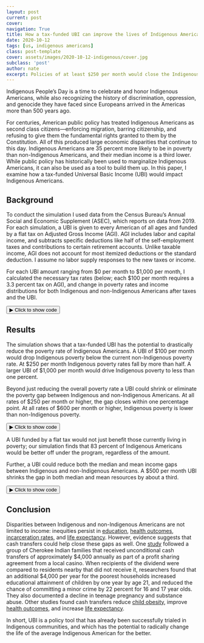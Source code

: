 ```yaml
---
layout: post
current: post
cover: 
navigation: True
title: How a tax-funded UBI can improve the lives of Indigenous Americans
date: 2020-10-12
tags: [us, indigenous americans]
class: post-template
cover: assets/images/2020-10-12-indigenous/cover.jpg
subclass: 'post'
author: nate
excerpt: Policies of at least $250 per month would close the Indigenous/non-Indigenous poverty gap.
---
```


<head>
  <script src="https://cdn.plot.ly/plotly-latest.min.js"></script>
  <script src="https://ajax.googleapis.com/ajax/libs/jquery/3.5.1/jquery.min.js"></script>
</head>


Indigenous People’s Day is a time to celebrate and honor Indigenous Americans, while also recognizing the history of discrimination, oppression, and genocide they have faced since Europeans arrived in the Americas more than 500 years ago.

For centuries, American public policy has treated Indigenous Americans as second class citizens—enforcing migration, barring citizenship, and refusing to give them the fundamental rights granted to them by the Constitution. All of this produced large economic disparities that continue to this day.  Indigenous Americans are 35 percent more likely to be in poverty than non-Indigenous Americans, and their median income is a third lower.  While public policy has historically been used to marginalize Indigenous Americans, it can also be used as a tool to build them up. In this paper, I examine how a tax-funded Universal Basic Income (UBI) would impact Indigenous Americans.

## Background

To conduct the simulation I used data from the Census Bureau’s Annual Social and Economic Supplement (ASEC), which reports on data from 2019.  For each simulation, a UBI is given to every American of all ages and funded by a flat tax on Adjusted Gross Income (AGI).  AGI includes labor and capital income, and subtracts specific deductions like half of the self-employment taxes and contributions to certain retirement accounts.  Unlike taxable income, AGI does not account for most itemized deductions or the standard deduction. I assume no labor supply responses to the new taxes or income.

For each UBI amount ranging from $0 per month to $1,000 per month, I calculated the necessary tax rates (below; each $100 per month requires a 3.3 percent tax on AGI), and change in poverty rates and income distributions for both Indigenous and non-Indigenous Americans after taxes and the UBI.


<button class="code-button" id="button1" onclick="f1()">&#9654; Click to show code</button>
<div class="code-cell" id="asset_code_1" style="display: none;">
  <pre>
    <code>
# Import Libraries
import numpy as np
import pandas as pd
import microdf as mdf
import plotly.express as px

# Import data
person = pd.read_csv('https://github.com/ngpsu22/indigenous-peoples-day/raw/main/cps_00021.csv.gz')

# Create Demographic Columns
person.columns = person.columns.str.lower()
person['child'] = person.age < 18
person['adult'] = person.age >= 18
person['native'] = person.race == 300
person['non_native'] = person.race != 300

# Calculate total AGI
person['adjginc'].replace({99999999: 0}, inplace=True)
population = person.asecwt.sum()
person['weighted_agi'] = person.adjginc * person.asecwt
total_agi = person.weighted_agi.sum()

# Calculate AGI tax rate per dollar of UBI
fed_tax_rate_per_dollar_ubi_monthly = (population * 12) / total_agi

# Create table showing tax amounts
tax_rates = pd.DataFrame(np.arange(0,1001, 50))
tax_rates.columns = ['monthly_ubi']

def tax(monthly_ubi):
    return (monthly_ubi * fed_tax_rate_per_dollar_ubi_monthly * 100).round(1)

def tax_row(row):
    return tax(row.monthly_ubi)

tax_rates['tax_rate'] = tax_rates.apply(tax_row, axis=1)
tax_rates.columns = ['monthly_ubi', 'tax_rate']

fig = px.line(tax_rates, x='monthly_ubi', y='tax_rate')
fig.update_layout(
    title='Tax rate on AGI needed to fund each UBI level',
    xaxis_title='Monthly UBI amount',
    yaxis_title='Required tax rate on adjusted gross income',
    yaxis_ticksuffix='%',
    font=dict(family='Roboto'),
    hovermode='x', 
    xaxis_tickprefix='$',
    xaxis_ticksuffix='',
    plot_bgcolor='white',
    legend_title_text=''
)
fig.update_traces(mode='markers+lines', hovertemplate=None)

fig.show(config={'displayModeBar': False})
    </code>
  </pre>
</div>

<script>
function f1() {
  var x = document.getElementById("asset_code_1");
  var b = document.getElementById("button1");
  if (x.style.display === "none") {
    x.style.display = "block";
    b.innerHTML = "&#9660 Click to hide code";
  } else {
    x.style.display = "none";
    b.innerHTML = "&#9654 Click to show code";
  }
}
</script> 

<div>
  <script>
    $(document).ready(function(){
      $("#asset1").load("{{site.baseurl}}assets/markdown_assets/indigenous/2020-10-12-indigenous-asset-1.html");
    });
  </script>
</div>
<div id = "asset1"></div>

## Results
The simulation shows that a tax-funded UBI has the potential to drastically reduce the poverty rate of Indigenous Americans. A UBI of $100 per month would drop Indigenous poverty below the current non-Indigenous poverty rate.  At $250 per month Indigenous poverty rates fall by more than half.  A larger UBI of $1,000 per month would drive Indigenous poverty to less than one percent.

Beyond just reducing the overall poverty rate a UBI could shrink or eliminate the poverty gap between Indigenous and non-Indigenous Americans.  At all rates of $250 per month or higher, the gap closes within one percentage point.  At all rates of $600 per month or higher, Indigenous poverty is lower than non-Indigenous poverty.


<button class="code-button" id="button2" onclick="f2()">&#9654; Click to show code</button>
<div class="code-cell" id="asset_code_2" style="display: none;">
  <pre>
    <code>
def ubi(race, monthly_ubi):
    """ Calculate the poverty rate, median resources, mean resources, and 
        percent of people better off for Indigenous and Non-Indigenous
        Americans at a given UBI level.
  
    Args:
        race: a person's race, for this simulation, either Indigenous or
            non-Indigenous.
        monthly_ubi: the monthly cash transfer given to each person.
  
    Returns:
        pd.Series with the following attributes:
        - The poverty rate for the selected group.
        - The median resources per person for the selected group.
        - The mean resources per person for the selected group.
        - The percent of people better off under the program for the selected
          group.
    """    

  
    # Create a copy of the person DataFrame
    target_persons = person.copy(deep=True)
    
    # Calculate a person's tax increase
    target_persons['tax_increase'] = (
        fed_tax_rate_per_dollar_ubi_monthly * monthly_ubi * 
        target_persons.adjginc)
    
    # Calculate the total UBI per SPM unit.
    target_persons['total_ubi'] = (
        target_persons.spmnpers * 12 * monthly_ubi)
  
    # Calculate the total tax increase of an SPM unit
    spmu = target_persons.groupby(['spmfamunit'])[['tax_increase']].sum()
    spmu.columns = ['total_tax_increase']
    target_persons = target_persons.merge(spmu,left_on=['spmfamunit'],
                                          right_index=True)
    
    # Calculate each SPM unit's tax rate person
    target_persons['new_spm_resources'] = (target_persons.spmtotres
                                         + target_persons.total_ubi
                                         - target_persons.total_tax_increase)
    
    # Calculate the new resources per person of each SPM unit
    target_persons['new_resources_per_person'] = (
        target_persons.new_spm_resources / target_persons.spmnpers)
      
    # Slice the data based on Race input
    if race == 'native':
        target_persons = target_persons[target_persons.native]
    if race == 'non_native':
        target_persons = target_persons[target_persons.non_native] 
  
    # Calculate the change in poverty rate
    target_persons['poor'] = (target_persons.new_spm_resources 
                            < target_persons.spmthresh)
    total_poor = (target_persons.poor * target_persons.asecwt).sum()
    target_pop = target_persons.asecwt.sum()
    
    # Calculate percent better off
    target_persons['better_off'] = (target_persons.new_spm_resources > 
                                target_persons.spmtotres)
    total_better_off = (
        target_persons.better_off * target_persons.asecwt).sum()
    percent = total_better_off / target_pop * 100

    return pd.Series([
        mdf.weighted_median(target_persons, 'new_resources_per_person',
                            'asecwt').round(0), 
        mdf.weighted_mean(target_persons, 'new_resources_per_person',
                          'asecwt').round(0), 
        (total_poor / target_pop * 100).round(1), percent])

def ubi_row(row):  
    """ Runs the ubi_pov function across the rows of a DataFrame.
  
    Args:
        row: the row of the DataFrame containing a person's race and the
            monthly UBI amount
  
    Returns:
        pd.Series with the following elements:
        - The poverty rate for the selected row.
        - The median resources per person for the selected row.
        - The mean resources per person for the selected row.
        - The percent of people better off under the program for the selected
            row.
    """  
    return ubi(row.race, row.monthly_ubi)

# Create a DataFrame that has each the each monthly UBI amount for each race
# input.
summary = mdf.cartesian_product({'monthly_ubi': np.arange(0, 1001, 50),
                       'race': ['native', 'non_native']})

# Calculate the poverty rate for each row of the summary DataFrame.
summary[['med_resources_per_person', 'mean_resources_per_person',
         'poverty_rate', 'better_off']] = summary.apply(ubi_row, axis=1)

# Format text.
center = {"med_resources_per_person": "Median resources",
          "mean_resources_per_person": "Mean resources"}
race = {"native": "Indigenous",
        "non_native": "Non-Indigenous"}

summary["race"] =  summary.race.map(race)

COLOR_MAP = {'Indigenous': '#1976D2',  # Blue.
             'Non-Indigenous': '#BDBDBD'  # Gray.
            }


def line_graph(df, x, y, color, title, xaxis_title, yaxis_title):
    """Style for line graphs.
    
    Args:
        df: DataFrame with data to be plotted.
        x: The string representing the column in df that holds the new
            spending in billions.
        y: The string representing the column in df that holds the poverty
            rate.
        color: The string representing the UBI type.
        xaxis_title: The string represnting the xaxis-title.
        yaxis_title: The string representing the yaxis-title.
    
    Returns:
        Nothing. Shows the plot.
    """
    fig = px.line(df, x=x, y=y, color=color, color_discrete_map=COLOR_MAP)
    fig.update_layout(
        title=title,
        xaxis_title=xaxis_title,
        yaxis_title=yaxis_title,
        yaxis_ticksuffix='%',
        font=dict(family='Roboto'),
        hovermode='x', 
        xaxis_tickprefix='$',
        xaxis_ticksuffix='',
        plot_bgcolor='white',
        legend_title_text=''   
    )
    fig.update_traces(mode='markers+lines', hovertemplate=None)

    return fig

fig = line_graph(df=summary, x='monthly_ubi', 
           y='poverty_rate', color='race',
           title='The impact of a UBI on Indigenous and Non-Indigenous poverty',
           xaxis_title='Monthly UBI',
           yaxis_title='SPM poverty rate')
fig.show()
    </code>
  </pre>
</div>

<script>
function f2() {
  var x = document.getElementById("asset_code_2");
  var b = document.getElementById("button2");
  if (x.style.display === "none") {
    x.style.display = "block";
    b.innerHTML = "&#9660 Click to hide code";
  } else {
    x.style.display = "none";
    b.innerHTML = "&#9654 Click to show code";
  }
}
</script> 

<div>
  <script>
    $(document).ready(function(){
      $("#asset2").load("{{site.baseurl}}assets/markdown_assets/indigenous/2020-10-12-indigenous-asset-2.html");
    });
  </script>
</div>
<div id = "asset2"></div>

A UBI funded by a flat tax would not just benefit those currently living in poverty; our simulation finds that 83 percent of Indigenous Americans would be better off under the program, regardless of the amount.  

Further, a UBI could reduce both the median and mean income gaps between Indigenous and non-Indigenous Americans.  A \$500 per month UBI shrinks the gap in both median and mean resources by about a third.


<button class="code-button" id="button3" onclick="f3()">&#9654; Click to show code</button>
<div class="code-cell" id="asset_code_3" style="display: none;">
  <pre>
    <code>
# Add commas
def comma(num):
    return num.astype(int).apply("{:,}".format)

summary["med_resources_per_person"] = comma(summary.med_resources_per_person)
summary["mean_resources_per_person"] = comma(summary.mean_resources_per_person)

# Create identifier columns
summary_long = pd.melt(summary,
                       id_vars=["monthly_ubi", "race"],
                       value_vars=['med_resources_per_person',
                                   'mean_resources_per_person'],
                       var_name="resource",
                       value_name="y")

summary_long["resource"] = summary_long.resource.map(center)

# Plot
fig = px.bar(summary_long,
             x='resource',
             y="y",
             color="race",
             barmode='group',
             animation_frame='monthly_ubi',
             text='y',
             labels={"race": "Race",
                     "monthly_ubi": "Monthly UBI",
                     "y": "Resources per person",
                     "resource": "Metric"
                    },
             color_discrete_map=COLOR_MAP,
             title="Tax-funded UBI and median/mean resources per person",
             range_y=[0, 32_000]
    )
fig.update_traces(texttemplate='$%{text}')
fig.update_layout(xaxis_title='',
                  yaxis_tickprefix='$',
                  uniformtext_minsize=9,
                  plot_bgcolor='white',
                  font=dict(family='Roboto'),
                  legend_title_text='')
fig.show(config={'displayModeBar': False})
    </code>
  </pre>
</div>

<script>
function f3() {
  var x = document.getElementById("asset_code_3");
  var b = document.getElementById("button3");
  if (x.style.display === "none") {
    x.style.display = "block";
    b.innerHTML = "&#9660 Click to hide code";
  } else {
    x.style.display = "none";
    b.innerHTML = "&#9654 Click to show code";
  }
}
</script> 

<div>
  <script>
    $(document).ready(function(){
      $("#asset3").load("{{site.baseurl}}assets/markdown_assets/indigenous/2020-10-12-indigenous-asset-3.html");
    });
  </script>
</div>
<div id = "asset3"></div>

## Conclusion
Disparities between Indigenous and non-Indigenous Americans are not limited to income: inequities persist in [education](https://education.wsu.edu/documents/2015/08/native-american-achievement-gap-report.pdf/), [health outcomes](https://www.ncbi.nlm.nih.gov/pmc/articles/PMC2567901/), [incarceration rates](https://www.bjs.gov/content/pub/pdf/aic.pdf), and [life expectancy](http://ssrc-static.s3.amazonaws.com/wp-content/uploads/2015/04/Geographies-of-Opportunity-4.22.2015.pdf).  However, evidence suggests that cash transfers could help close these gaps as well.  One [study](https://www.aeaweb.org/articles?id=10.1257/app.2.1.86) followed a group of Cherokee Indian families that received unconditional cash transfers of approximately $4,000 annually as part of a profit sharing agreement from a local casino. When recipients of the dividend were compared to residents nearby that did not receive it, researchers found that an additional $4,000 per year for the poorest households increased educational attainment of children by one year by age 21, and reduced the chance of committing a minor crime by 22 percent for 16 and 17 year olds.  They also documented a decline in teenage pregnancy and substance abuse.  Other studies found cash transfers reduce [child obesity](https://papers.ssrn.com/sol3/papers.cfm?abstract_id=3380033), improve [health outcomes](http://eprints.lse.ac.uk/58059/1/__lse.ac.uk_storage_LIBRARY_Secondary_libfile_shared_repository_Content_STICERD_PEP%20discussion%20papers_pep01.pdf), and increase [life expectancy](https://www.ncbi.nlm.nih.gov/pmc/articles/PMC5510957/).  

In short, UBI is a policy tool that has already been successfully trialed in Indigenous communities, and which has the potential to radically change the life of the average Indigenous American for the better.
